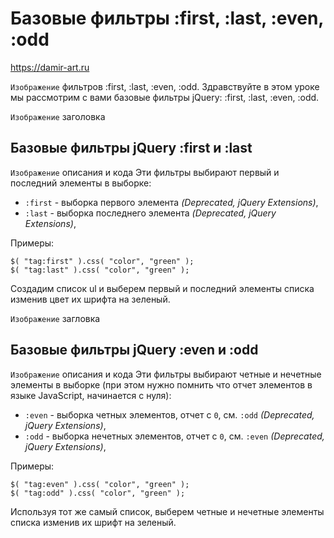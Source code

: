# Базовые фильтры :first, :last, :even, :odd
https://damir-art.ru  

`Изображение` фильтров :first, :last, :even, :odd.
Здравствуйте в этом уроке мы рассмотрим с вами базовые фильтры jQuery: :first, :last, :even, :odd.

`Изображение` заголовка
## Базовые фильтры jQuery :first и :last
`Изображение` описания и кода
Эти фильтры выбирают первый и последний элементы в выборке:
- `:first` - выборка первого элемента *(Deprecated, jQuery Extensions)*,
- `:last` - выборка последнего элемента *(Deprecated, jQuery Extensions)*,

Примеры:

    $( "tag:first" ).css( "color", "green" );
    $( "tag:last" ).css( "color", "green" );

Создадим список ul и выберем первый и последний элементы списка изменив цвет их шрифта на зеленый.

`Изображение` загловка
## Базовые фильтры jQuery :even и :odd
`Изображение` описания и кода
Эти фильтры выбирают четные и нечетные элементы в выборке (при этом нужно помнить что отчет элементов в языке JavaScript, начинается с нуля):
- `:even` - выборка четных элементов, отчет с `0`, см. `:odd` *(Deprecated, jQuery Extensions)*,
- `:odd` - выборка нечетных элементов, отчет с `0`, см. `:even` *(Deprecated, jQuery Extensions)*,

Примеры:

    $( "tag:even" ).css( "color", "green" );
    $( "tag:odd" ).css( "color", "green" );

Используя тот же самый список, выберем четные и нечетные элементы списка изменив их шрифт на зеленый.
